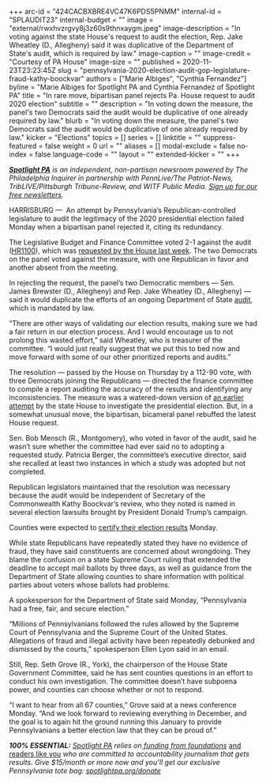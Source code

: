 +++
arc-id = "424CACBXBRE4VC47K6PDS5PNMM"
internal-id = "SPLAUDIT23"
internal-budget = ""
image = "external/rwxhvzrgvy8j3z60s9thnxaygm.jpeg"
image-description = "In voting against the state House's request to audit the election, Rep. Jake Wheatley (D., Allegheny) said it was duplicative of the Department of State's audit, which is required by law."
image-caption = ""
image-credit = "Courtesy of PA House"
image-size = ""
published = 2020-11-23T23:23:45Z
slug = "pennsylvania-2020-election-audit-gop-legislature-fraud-kathy-boockvar"
authors = ["Marie Albiges", "Cynthia Fernandez"]
byline = "Marie Albiges for Spotlight PA and Cynthia Fernandez of Spotlight PA"
title = "In rare move, bipartisan panel rejects Pa. House request to audit 2020 election"
subtitle = ""
description = "In voting down the measure, the panel's two Democrats said the audit would be duplicative of one already required by law."
blurb = "In voting down the measure, the panel's two Democrats said the audit would be duplicative of one already required by law."
kicker = "Elections"
topics = []
series = []
linktitle = ""
suppress-featured = false
weight = 0
url = ""
aliases = []
modal-exclude = false
no-index = false
language-code = ""
layout = ""
extended-kicker = ""
+++

<a href="https://www.spotlightpa.org/"><i><b>Spotlight PA</b></i></a><i> is an independent, non-partisan newsroom powered by The Philadelphia Inquirer in partnership with PennLive/The Patriot-News, TribLIVE/Pittsburgh Tribune-Review, and WITF Public Media. </i><a href="https://www.spotlightpa.org/newsletters"><i>Sign up for our free newsletters</i></a><i>.</i>

HARRISBURG —&nbsp; An attempt by Pennsylvania’s Republican-controlled legislature to audit the legitimacy of the 2020 presidential election failed Monday when a bipartisan panel rejected it, citing its redundancy.

The Legislative Budget and Finance Committee voted 2-1 against the audit (<a href="https://www.legis.state.pa.us/cfdocs/billinfo/billinfo.cfm?syear=2019&sind=0&body=H&type=R&bn=1100">HR1100</a>), which was <a href="https://www.spotlightpa.org/news/2020/11/pennsylvania-election-2020-audit-review-republican-integrity-confusion/">requested by the House last week</a>. The two Democrats on the panel voted against the measure, with one Republican in favor and another absent from the meeting.

In rejecting the request, the panel’s two Democratic members — Sen. James Brewster (D., Allegheny) and Rep. Jake Wheatley (D., Allegheny) — said it would duplicate the efforts of an ongoing Department of State <a href="https://www.spotlightpa.org/news/2020/11/pennsylvania-election-2020-republican-fraud-cured-late-ballots/">audit</a>, which is mandated by law.

“There are other ways of validating our election results, making sure we had a fair return in our election process. And I would encourage us to not prolong this wasted effort,” said Wheatley, who is treasurer of the committee. “I would just really suggest that we put this to bed now and move forward with some of our other prioritized reports and audits.”

<script src="https://www.spotlightpa.org/embed.js" async></script><div data-spl-embed-version="1" data-spl-src="https://www.spotlightpa.org/embeds/donate/?teaser_text=Spotlight%20PA%20provides%20essential%2C%20public-service%20journalism%20thanks%20to%20readers%20like%20you.%20%3Cb%3EBecome%20a%20member%20today%20with%20a%20gift%20of%20%2415%2Fmonth%20or%20more%20and%20receive%20our%20exclusive%20Pennsylvania%20tote%20bag.%3C%2Fb%3E&cta_text=YES%2C%20COUNT%20ME%20IN&eyebrow_text=BECOME%20A%20MEMBER"></div>

The resolution — passed by the House on Thursday by a 112-90 vote, with three Democrats joining the Republicans — directed the finance committee to compile a report auditing the accuracy of the results and identifying any inconsistencies. The measure was a watered-down version of <a href="https://www.spotlightpa.org/news/2020/09/pa-election-integrity-committee-house-republicans-voting/">an earlier attempt</a> by the state House to investigate the presidential election. But, in a somewhat unusual move, the bipartisan, bicameral panel rebuffed the latest House request.

Sen. Bob Mensch (R., Montgomery), who voted in favor of the audit, said he wasn’t sure whether the committee had ever said no to adopting a requested study. Patricia Berger, the committee’s executive director, said she recalled at least two instances in which a study was adopted but not completed.

Republican legislators maintained that the resolution was necessary because the audit would be independent of Secretary of the Commonwealth Kathy Boockvar’s review, who they noted is named in several election lawsuits brought by President Donald Trump’s campaign.

Counties were expected to <a href="https://www.spotlightpa.org/news/2020/11/pennsylvania-election-certification-counties-donald-trump-delays/">certify their election results</a> Monday.

While state Republicans have repeatedly stated they have no evidence of fraud, they have said constituents are concerned about wrongdoing. They blame the confusion on a state Supreme Court ruling that extended the deadline to accept mail ballots by three days, as well as guidance from the Department of State allowing counties to share information with political parties about voters whose ballots had problems.

<script src="https://www.spotlightpa.org/embed.js" async></script><div data-spl-embed-version="1" data-spl-src="https://www.spotlightpa.org/embeds/newsletter/"></div>

A spokesperson for the Department of State said Monday, “Pennsylvania had a free, fair, and secure election.”

“Millions of Pennsylvanians followed the rules allowed by the Supreme Court of Pennsylvania and the Supreme Court of the United States. Allegations of fraud and illegal activity have been repeatedly debunked and dismissed by the courts,” spokesperson Ellen Lyon said in an email.

Still, Rep. Seth Grove (R., York), the chairperson of the House State Government Committee, said he has sent counties questions in an effort to conduct his own investigation. The committee doesn’t have subpoena power, and counties can choose whether or not to respond.

“I want to hear from all 67 counties,” Grove said at a news conference Monday. “And we look forward to reviewing everything in December, and the goal is to again hit the ground running this January to provide Pennsylvanians a better election law that they can be proud of.”

<i><b>100% ESSENTIAL:</b></i><i> </i><a href="https://www.spotlightpa.org/"><i>Spotlight PA</i></a><i> relies on</i><a href="https://www.spotlightpa.org/support"><i> funding from foundations</i></a><i> </i><a href="https://www.spotlightpa.org/support">and readers like you</a><i> who are committed to accountability journalism that gets results. Give $15/month or more now and you’ll get our exclusive Pennsylvania tote bag: </i><a href="http://spotlightpa.org/donate"><i>spotlightpa.org/donate</i></a>
